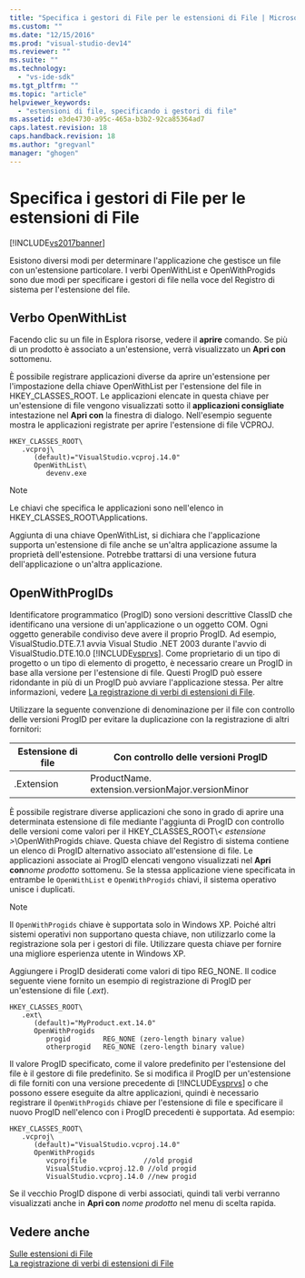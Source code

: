 ```yaml
---
title: "Specifica i gestori di File per le estensioni di File | Microsoft Docs"
ms.custom: ""
ms.date: "12/15/2016"
ms.prod: "visual-studio-dev14"
ms.reviewer: ""
ms.suite: ""
ms.technology: 
  - "vs-ide-sdk"
ms.tgt_pltfrm: ""
ms.topic: "article"
helpviewer_keywords: 
  - "estensioni di file, specificando i gestori di file"
ms.assetid: e3de4730-a95c-465a-b3b2-92ca85364ad7
caps.latest.revision: 18
caps.handback.revision: 18
ms.author: "gregvanl"
manager: "ghogen"
---
```

# Specifica i gestori di File per le estensioni di File
[!INCLUDE[vs2017banner](../code-quality/includes/vs2017banner.md)]

Esistono diversi modi per determinare l'applicazione che gestisce un file con un'estensione particolare. I verbi OpenWithList e OpenWithProgids sono due modi per specificare i gestori di file nella voce del Registro di sistema per l'estensione del file.  
  
## Verbo OpenWithList  
 Facendo clic su un file in Esplora risorse, vedere il **aprire** comando. Se più di un prodotto è associato a un'estensione, verrà visualizzato un **Apri con** sottomenu.  
  
 È possibile registrare applicazioni diverse da aprire un'estensione per l'impostazione della chiave OpenWithList per l'estensione del file in HKEY\_CLASSES\_ROOT. Le applicazioni elencate in questa chiave per un'estensione di file vengono visualizzati sotto il **applicazioni consigliate** intestazione nel **Apri con** la finestra di dialogo. Nell'esempio seguente mostra le applicazioni registrate per aprire l'estensione di file VCPROJ.  
  
```  
HKEY_CLASSES_ROOT\  
   .vcproj\  
      (default)="VisualStudio.vcproj.14.0"  
      OpenWithList\  
         devenv.exe  
```  
  
> [!NOTE]
>  Le chiavi che specifica le applicazioni sono nell'elenco in HKEY\_CLASSES\_ROOT\\Applications.  
  
 Aggiunta di una chiave OpenWithList, si dichiara che l'applicazione supporta un'estensione di file anche se un'altra applicazione assume la proprietà dell'estensione. Potrebbe trattarsi di una versione futura dell'applicazione o un'altra applicazione.  
  
## OpenWithProgIDs  
 Identificatore programmatico \(ProgID\) sono versioni descrittive ClassID che identificano una versione di un'applicazione o un oggetto COM. Ogni oggetto generabile condiviso deve avere il proprio ProgID. Ad esempio, VisualStudio.DTE.7.1 avvia Visual Studio .NET 2003 durante l'avvio di VisualStudio.DTE.10.0 [!INCLUDE[vsprvs](../code-quality/includes/vsprvs_md.md)]. Come proprietario di un tipo di progetto o un tipo di elemento di progetto, è necessario creare un ProgID in base alla versione per l'estensione di file. Questi ProgID può essere ridondante in più di un ProgID può avviare l'applicazione stessa. Per altre informazioni, vedere [La registrazione di verbi di estensioni di File](../extensibility/registering-verbs-for-file-name-extensions.md).  
  
 Utilizzare la seguente convenzione di denominazione per il file con controllo delle versioni ProgID per evitare la duplicazione con la registrazione di altri fornitori:  
  
|Estensione di file|Con controllo delle versioni ProgID|  
|------------------------|-----------------------------------------|  
|.Extension|ProductName. extension.versionMajor.versionMinor|  
  
 È possibile registrare diverse applicazioni che sono in grado di aprire una determinata estensione di file mediante l'aggiunta di ProgID con controllo delle versioni come valori per il HKEY\_CLASSES\_ROOT\\*\< estensione \>*\\OpenWithProgids chiave. Questa chiave del Registro di sistema contiene un elenco di ProgID alternativo associato all'estensione di file. Le applicazioni associate ai ProgID elencati vengono visualizzati nel **Apri con***nome prodotto* sottomenu. Se la stessa applicazione viene specificata in entrambe le `OpenWithList` e `OpenWithProgids` chiavi, il sistema operativo unisce i duplicati.  
  
> [!NOTE]
>  Il `OpenWithProgids` chiave è supportata solo in Windows XP. Poiché altri sistemi operativi non supportano questa chiave, non utilizzarlo come la registrazione sola per i gestori di file. Utilizzare questa chiave per fornire una migliore esperienza utente in Windows XP.  
  
 Aggiungere i ProgID desiderati come valori di tipo REG\_NONE. Il codice seguente viene fornito un esempio di registrazione di ProgID per un'estensione di file \(.*ext*\).  
  
```  
HKEY_CLASSES_ROOT\  
   .ext\  
      (default)="MyProduct.ext.14.0"  
      OpenWithProgids  
         progid        REG_NONE (zero-length binary value)  
         otherprogid   REG_NONE (zero-length binary value)  
```  
  
 Il valore ProgID specificato, come il valore predefinito per l'estensione del file è il gestore di file predefinito. Se si modifica il ProgID per un'estensione di file forniti con una versione precedente di [!INCLUDE[vsprvs](../code-quality/includes/vsprvs_md.md)] o che possono essere eseguite da altre applicazioni, quindi è necessario registrare il `OpenWithProgids` chiave per l'estensione di file e specificare il nuovo ProgID nell'elenco con i ProgID precedenti è supportata. Ad esempio:  
  
```  
HKEY_CLASSES_ROOT\  
   .vcproj\  
      (default)="VisualStudio.vcproj.14.0"  
      OpenWithProgids  
         vcprojfile              //old progid  
         VisualStudio.vcproj.12.0 //old progid  
         VisualStudio.vcproj.14.0 //new progid  
```  
  
 Se il vecchio ProgID dispone di verbi associati, quindi tali verbi verranno visualizzati anche in **Apri con** *nome prodotto* nel menu di scelta rapida.  
  
## Vedere anche  
 [Sulle estensioni di File](../extensibility/about-file-name-extensions.md)   
 [La registrazione di verbi di estensioni di File](../extensibility/registering-verbs-for-file-name-extensions.md)